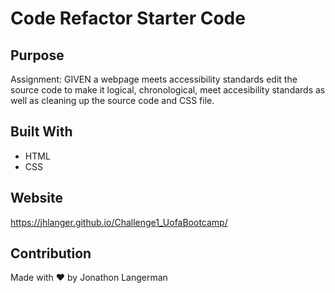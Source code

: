 # Code Refactor Starter Code

## Purpose
Assignment: GIVEN a webpage meets accessibility standards edit the source code to make it logical, chronological, meet accesibility standards as well as cleaning up the source code and CSS file. 

## Built With
* HTML
* CSS

## Website
https://jhlanger.github.io/Challenge1_UofaBootcamp/

## Contribution
Made with ❤️ by Jonathon Langerman

